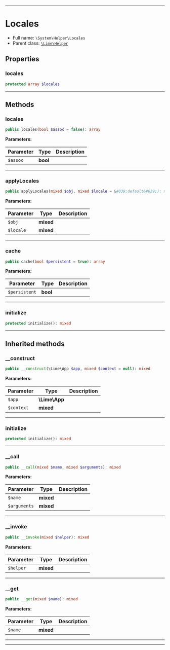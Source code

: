 ***

# Locales





* Full name: `\System\Helper\Locales`
* Parent class: [`\Lime\Helper`](../../Lime/Helper.md)



## Properties


### locales



```php
protected array $locales
```






***

## Methods


### locales



```php
public locales(bool $assoc = false): array
```








**Parameters:**

| Parameter | Type | Description |
|-----------|------|-------------|
| `$assoc` | **bool** |  |




***

### applyLocales



```php
public applyLocales(mixed $obj, mixed $locale = &#039;default&#039;): mixed
```








**Parameters:**

| Parameter | Type | Description |
|-----------|------|-------------|
| `$obj` | **mixed** |  |
| `$locale` | **mixed** |  |




***

### cache



```php
public cache(bool $persistent = true): array
```








**Parameters:**

| Parameter | Type | Description |
|-----------|------|-------------|
| `$persistent` | **bool** |  |




***

### initialize



```php
protected initialize(): mixed
```











***


## Inherited methods


### __construct



```php
public __construct(\Lime\App $app, mixed $context = null): mixed
```








**Parameters:**

| Parameter | Type | Description |
|-----------|------|-------------|
| `$app` | **\Lime\App** |  |
| `$context` | **mixed** |  |




***

### initialize



```php
protected initialize(): mixed
```











***

### __call



```php
public __call(mixed $name, mixed $arguments): mixed
```








**Parameters:**

| Parameter | Type | Description |
|-----------|------|-------------|
| `$name` | **mixed** |  |
| `$arguments` | **mixed** |  |




***

### __invoke



```php
public __invoke(mixed $helper): mixed
```








**Parameters:**

| Parameter | Type | Description |
|-----------|------|-------------|
| `$helper` | **mixed** |  |




***

### __get



```php
public __get(mixed $name): mixed
```








**Parameters:**

| Parameter | Type | Description |
|-----------|------|-------------|
| `$name` | **mixed** |  |




***


***

